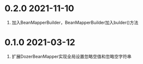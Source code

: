 # 0.2.0 2021-11-10
1. 加入BeanMapperBuilder，BeanMapperBuilder加入bulder()方法

# 0.1.0 2021-03-12
1. 扩展DozerBeanMapper实现全局设置忽略空值和忽略空字符串